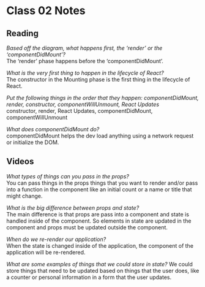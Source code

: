# Class 02 Notes
## Reading

*Based off the diagram, what happens first, the ‘render’ or the ‘componentDidMount’?* <br>
The ‘render’ phase happens before the ‘componentDidMount’. <br>

*What is the very first thing to happen in the lifecycle of React?* <br>
The constructor in the Mounting phase is the first thing in the lifecycle of React.<br>

*Put the following things in the order that they happen: componentDidMount, render, constructor, componentWillUnmount, React Updates* <br>
 constructor, render, React Updates, componentDidMount, componentWillUnmount <br>

*What does componentDidMount do?* <br>
componentDidMount helps the dev load anything using a network request or initialize the DOM.<br>


## Videos

*What types of things can you pass in the props?* <br>
You can pass things in the props things that you want to render and/or pass into a function in the component like an initial count or a name or title that might change. <br>

*What is the big difference between props and state?* <br>
The main difference is that props are pass into a component and state is handled inside of the component.  So elements in state are updated in the component and props must be updated outside the component.<br>

*When do we re-render our application?* <br>
When the state is changed inside of the application, the component of the application will be re-rendered.<br>

*What are some examples of things that we could store in state?*
We could store things that need to be updated based on things that the user does, like a counter or personal information in a form that the user updates.<br>
